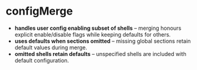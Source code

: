 # configMerge

- **handles user config enabling subset of shells** – merging honours explicit enable/disable flags while keeping defaults for others.
- **uses defaults when sections omitted** – missing global sections retain default values during merge.
- **omitted shells retain defaults** – unspecified shells are included with default configuration.
